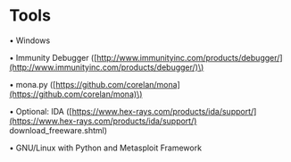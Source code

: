 # Tools

• Windows  

• Immunity Debugger \([http://www.immunityinc.com/products/debugger/](http://www.immunityinc.com/products/debugger/)\) 

 • mona.py \([https://github.com/corelan/mona](https://github.com/corelan/mona)\)  

• Optional: IDA \([https://www.hex-rays.com/products/ida/support/](https://www.hex-rays.com/products/ida/support/) download\_freeware.shtml\) 

 • GNU/Linux with Python and Metasploit Framework  

